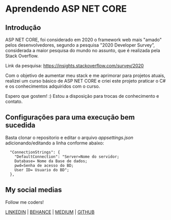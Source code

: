# Aprendendo ASP NET CORE

## Introdução

ASP NET CORE, foi considerado em 2020 o framework web mais "amado" pelos desenvolvedores, segundo a pesquisa "2020 Developer Survey”, considerada a maior pesquisa do mundo no assunto, que é realizada pela Stack Overflow.

Link da pesquisa: https://insights.stackoverflow.com/survey/2020

Com o objetivo de aumentar meu stack e me aprimorar para projetos atuais, realizei um curso básico de ASP NET CORE e criei este projeto praticar o C# e os conhecimentos adquiridos com o curso. 

Espero que gostem! :)
Estou a disposição para trocas de conhecimento e contato.

## Configurações para uma execução bem sucedida

Basta clonar o repositorio e editar o arquivo *appsettings.json* adicionando/editando a linha conforme abaixo:

```
  "ConnectionStrings": {
    "DefaultConnection": "Server=Nome do servidor; 
    Database= Nome da Base de dados; 
    pwd=Senha de acesso do BD; 
    User ID= Usuario do BD";
  },
```

## My social medias

Follow me coders! 

[LINKEDIN](https://www.linkedin.com/in/tuliohds) | [BEHANCE](https://www.behance.net/tuliohds) | [MEDIUM](https://www.medium.com/@tuliohenriquess) | [GITHUB](https://www.github.com/TulioHenrique)

